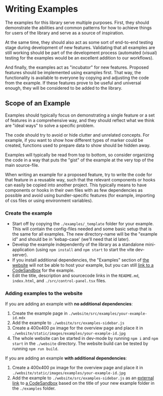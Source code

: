 # Writing Examples

The examples for this library serve multiple purposes. First, they should
demonstrate the abilities and common patterns for how to achieve things for
users of the library and serve as a source of inspiration.

At the same time, they should also act as some sort of end-to-end
testing stage during development of new features. Validating that all
examples are still working should be part of the development process
(automated (visual) testing for the examples would be an excellent addition to
our workflows).

And finally, the examples act as "incubator" for new features. Proposed
features should be implemented using examples first. That way, the
functionality is available to everyone by copying and adjusting the code
from the example. If these features prove to be useful and universal enough,
they will be considered to be added to the library.

## Scope of an Example

Examples should typically focus on demonstrating a single feature or a
set of features in a comprehensive way, and they should reflect what we
think are "ideal ways" to solve a specific problem.

The code should try to avoid or hide clutter and unrelated concepts.
For example, if you want to show how different types of marker could be
created, functions used to prepare data to show should be hidden away.

Examples will typically be read from top to bottom, so consider organizing
the code in a way that puts the "gist" of the example at the very top of the
main source-file.

When writing an example for a proposed feature, try to write the code for
that feature in a reusable way, such that the relevant components or hooks can
easily be copied into another project. This typically means to have
components or hooks in their own files with as few dependencies as possible
and avoid using bundler-specific features (for example, importing of css
files or using environment variables).

### Create the example

- Start off by copying the `./examples/_template` folder for
  your example. This will contain the config-files needed and some
  basic setup that is the same for all examples. The new directory-name will be
  the "example id" and should be in 'kebap-case' (we'll need that id later).
- Develop the example independently of the library as a standalone
  mini-application (using `npm install` and `npm start` to start the vite 
  dev-server).
- If you install additional dependencies, the "Examples" section of [the website](https://visgl.github.io/react-google-maps/examples/) will not be able to host your example, but you can still [link to a CodeSandbox](https://codesandbox.io/docs/learn/devboxes/synced-templates#creating-a-synced-template) for the example.
- Edit the title, description and sourcecode links in the
  `README.md`, `index.html`, and `./src/control-panel.tsx` files.

### Adding examples to the website

If you are adding an example with **no additional dependencies**:

1. Create the example page in `./website/src/examples/your-example-id.mdx`
2. Add the example to `./website/src/examples-sidebar.js`
3. Create a 400x400 px image for the overview page and place it in
   `./website/static/images/examples/your-example-id.jpg`
4. The whole website can be started in dev-mode by running `npm i` and 
   `npm start` in the `./website` directory. The website build can be tested 
   by running `npm run build`.

If you are adding an example **with additional dependencies**:

1. Create a 400x400 px image for the overview page and place it in `./website/static/images/examples/your-example-id.jpg`
2. Add the example to `./website/src/examples-sidebar.js` as an [external link](https://docusaurus.io/docs/sidebar/items#sidebar-item-link) to [a CodeSandbox](https://codesandbox.io/docs/learn/devboxes/synced-templates#creating-a-synced-template) based on the title of your new example folder in the `./examples` folder.
